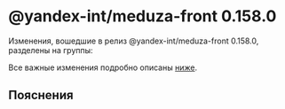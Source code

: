 # @yandex-int/meduza-front 0.158.0

<!-- ЧЕЛОВЕЧЕСКОЕ ВСТУПЛЕНИЕ -->

Изменения, вошедшие в релиз @yandex-int/meduza-front 0.158.0, разделены на группы:

Все важные изменения подробно описаны [ниже](#Пояснения).

## Пояснения

